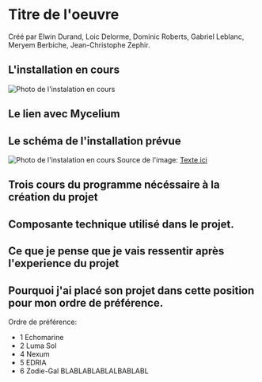 # Titre de l'oeuvre
Créé par Elwin Durand, Loic Delorme, Dominic Roberts, Gabriel Leblanc, Meryem Berbiche, Jean-Christophe Zephir.

## L'installation en cours
![Photo de l'instalation en cours]()

## Le lien avec Mycelium

## Le schéma de l'installation prévue
![Photo de l'instalation en cours]()
Source de l'image: [Texte ici]()

## Trois cours du programme nécéssaire à la création du projet

## Composante technique utilisé dans le projet.

## Ce que je pense que je vais ressentir après l'experience du projet

## Pourquoi j'ai placé son projet dans cette position pour mon ordre de préférence.
Ordre de préférence:
* 1 Echomarine
* 2 Luma Sol
* 4 Nexum
* 5 EDRIA
* 6 Zodie-Gal
BLABLABLABLALBABLABL

